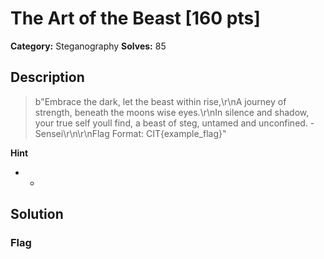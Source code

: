 # The Art of the Beast [160 pts]

**Category:** Steganography
**Solves:** 85

## Description
>b"Embrace the dark, let the beast within rise,\r\nA journey of strength, beneath the moons wise eyes.\r\nIn silence and shadow, your true self youll find, a beast of steg, untamed and unconfined. - Sensei\r\n\r\nFlag Format: CIT{example_flag}"

**Hint**
* -

## Solution

### Flag

